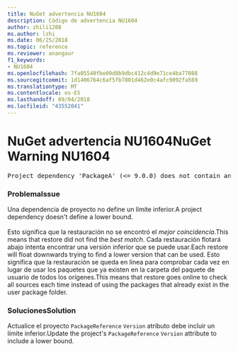 ```yaml
---
title: NuGet advertencia NU1604
description: Código de advertencia NU1604
author: zhili1208
ms.author: lzhi
ms.date: 06/25/2018
ms.topic: reference
ms.reviewer: anangaur
f1_keywords:
- NU1604
ms.openlocfilehash: 7fa05540fbe09d8b9dbc412c4d9e71ce4ba77088
ms.sourcegitcommit: 1d1406764c6af5fb7801d462e0c4afc9092fa569
ms.translationtype: MT
ms.contentlocale: es-ES
ms.lasthandoff: 09/04/2018
ms.locfileid: "43552041"
---
```

# <a name="nuget-warning-nu1604"></a><span data-ttu-id="9f2b2-103">NuGet advertencia NU1604</span><span class="sxs-lookup"><span data-stu-id="9f2b2-103">NuGet Warning NU1604</span></span>

<pre>Project dependency 'PackageA' (&lt;= 9.0.0) does not contain an inclusive lower bound. Include a lower bound in the dependency version to ensure consistent restore results.</pre>

### <a name="issue"></a><span data-ttu-id="9f2b2-104">Problema</span><span class="sxs-lookup"><span data-stu-id="9f2b2-104">Issue</span></span>
<span data-ttu-id="9f2b2-105">Una dependencia de proyecto no define un límite inferior.</span><span class="sxs-lookup"><span data-stu-id="9f2b2-105">A project dependency doesn't define a lower bound.</span></span><br/><br/><span data-ttu-id="9f2b2-106">Esto significa que la restauración no se encontró el *mejor coincidencia*.</span><span class="sxs-lookup"><span data-stu-id="9f2b2-106">This means that restore did not find the *best match*.</span></span> <span data-ttu-id="9f2b2-107">Cada restauración flotará abajo intenta encontrar una versión inferior que se puede usar.</span><span class="sxs-lookup"><span data-stu-id="9f2b2-107">Each restore will float downwards trying to find a lower version that can be used.</span></span> <span data-ttu-id="9f2b2-108">Esto significa que la restauración se queda en línea para comprobar cada vez en lugar de usar los paquetes que ya existen en la carpeta del paquete de usuario de todos los orígenes.</span><span class="sxs-lookup"><span data-stu-id="9f2b2-108">This means that restore goes online to check all sources each time instead of using the packages that already exist in the user package folder.</span></span>

### <a name="solution"></a><span data-ttu-id="9f2b2-109">Soluciones</span><span class="sxs-lookup"><span data-stu-id="9f2b2-109">Solution</span></span>
<span data-ttu-id="9f2b2-110">Actualice el proyecto `PackageReference` `Version` atributo debe incluir un límite inferior.</span><span class="sxs-lookup"><span data-stu-id="9f2b2-110">Update the project's `PackageReference` `Version` attribute to include a lower bound.</span></span>
